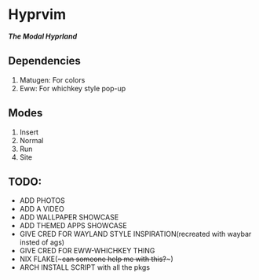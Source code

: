# Hyprvim
***The Modal Hyprland***

## Dependencies
1. Matugen: For colors
2. Eww: For whichkey style pop-up
## Modes
1. Insert
2. Normal
3. Run
4. Site
## TODO: 
- ADD PHOTOS
- ADD A VIDEO
- ADD WALLPAPER SHOWCASE
- ADD THEMED APPS SHOWCASE
- GIVE CRED FOR WAYLAND STYLE INSPIRATION(recreated with waybar insted of ags)
- GIVE CRED FOR EWW-WHICHKEY THING
- NIX FLAKE(~~~can someone help me with this?~~~)
- ARCH INSTALL SCRIPT with all the pkgs

